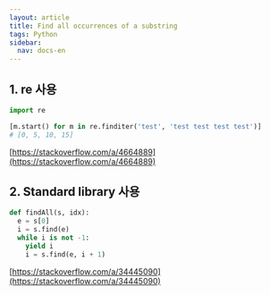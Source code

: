 ```yaml
---
layout: article
title: Find all occurrences of a substring
tags: Python
sidebar:
  nav: docs-en
---
```


<!--more-->

## 1. re 사용
```python
import re

[m.start() for m in re.finditer('test', 'test test test test')]
# [0, 5, 10, 15]
```
[https://stackoverflow.com/a/4664889](https://stackoverflow.com/a/4664889)


## 2. Standard library 사용
```python
def findAll(s, idx):
  e = s[0]
  i = s.find(e)
  while i is not -1:
    yield i
    i = s.find(e, i + 1)
```

[https://stackoverflow.com/a/34445090](https://stackoverflow.com/a/34445090)
